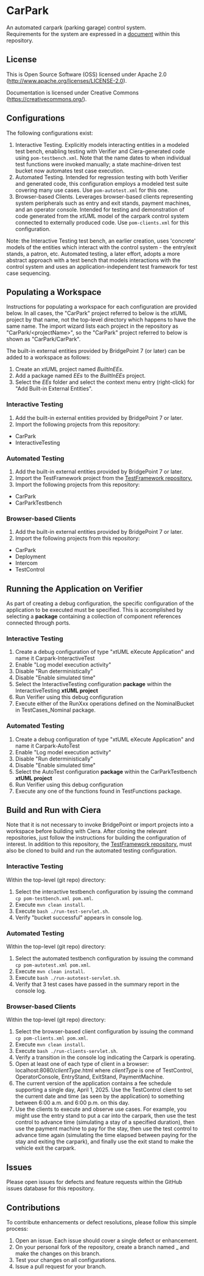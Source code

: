 # CarPark
An automated carpark (parking garage) control system.  
Requirements for the system are expressed in a [document](https://github.com/MaileTechnical/CarPark/blob/master/CarPark-SRS.pdf) within this repository.
## License
This is Open Source Software (OSS) licensed under Apache 2.0 (http://www.apache.org/licenses/LICENSE-2.0). 

Documentation is licensed under Creative Commons (https://creativecommons.org/).
## Configurations
The following configurations exist:
1. Interactive Testing.  Explicitly models interacting entities in a modeled test bench, enabling testing with Verifier and Ciera-generated code using `pom-testbench.xml`.  Note that the name dates to when individual test functions were invoked manually; a state machine-driven test bucket now automates test case execution.
2. Automated Testing.  Intended for regression testing with both Verifier and generated code, this configuration employs a modeled test suite covering many use cases.  Use `pom-autotest.xml` for this one.
3. Browser-based Clients.  Leverages browser-based clients representing system peripherals such as entry and exit stands, payment machines, and an operator console.  Intended for testing and demonstration of code generated from the xtUML model of the carpark control system connected to externally produced code.  Use `pom-clients.xml` for this configuration.  

Note: the Interactive Testing test bench, an earlier creation, uses 'concrete' models of the entities which interact with the control system - the entry/exit stands, a patron, etc. Automated testing, a later effort, adopts a more abstract approach with a test bench that models interactions with the control system and uses an application-independent test framework for test case sequencing.

## Populating a Workspace
Instructions for populating a workspace for each configuration are provided below.  In all cases, the "CarPark" project referred to below is the xtUML project by that name, not the top-level directory which happens to have the same name.  The import wizard lists each project in the repository as "CarPark/\<projectName>", so the "CarPark" project referred to below is shown as "CarPark/CarPark".

The built-in external entities provided by BridgePoint 7 (or later) can be added to a workspace as follows:
1. Create an xtUML project named *BuiltInEEs*.
2. Add a package named *EEs* to the *BuiltInEEs* project.
3. Select the *EEs* folder and select the context menu entry (right-click) for "Add Built-in External Entities".
### Interactive Testing
1. Add the built-in external entities provided by BridgePoint 7 or later.
2. Import the following projects from this repository:
- CarPark
- InteractiveTesting
### Automated Testing
1. Add the built-in external entities provided by BridgePoint 7 or later.
2. Import the TestFramework project from the [TestFramework repository.](https://github.com/MaileTechnical/TestFramework)
3. Import the following projects from this repository:
- CarPark
- CarParkTestbench
### Browser-based Clients
1. Add the built-in external entities provided by BridgePoint 7 or later.
2. Import the following projects from this repository:
- CarPark
- Deployment
- Intercom
- TestControl
## Running the Application on Verifier
As part of creating a debug configuration, the specific configuration of the application to be executed must be specified.  This is accomplished by selecting a **package** containing a collection of component references connected through ports.  
### Interactive Testing
1. Create a debug configuration of type "xtUML eXecute Application" and name it Carpark-InteractiveTest
2. Enable "Log model execution activity"
3. Disable "Run deterministically"
4. Disable "Enable simulated time"
5. Select the InteractiveTesting configuration **package** within the InteractiveTesting **xtUML project**
6. Run Verifier using this debug configuration
7. Execute either of the RunXxx operations defined on the NominalBucket in TestCases_Nominal package.
### Automated Testing
1. Create a debug configuration of type "xtUML eXecute Application" and name it Carpark-AutoTest
2. Enable "Log model execution activity"
3. Disable "Run deterministically"
4. Disable "Enable simulated time"
5. Select the AutoTest configuration **package** within the CarParkTestbench **xtUML project**
6. Run Verifier using this debug configuration 
7. Execute any one of the functions found in TestFunctions package.
## Build and Run with Ciera
Note that it is not necessary to invoke BridgePoint or import projects into a workspace before building with Ciera.  After cloning the relevant repositories, just follow the instructions for building the configuration of interest.  In addition to this repository, the [TestFramework repository.](https://github.com/MaileTechnical/TestFramework) must also be cloned to build and run the automated testing configuration. 
### Interactive Testing
Within the top-level (git repo) directory:
1. Select the interactive testbench configuration by issuing the command `cp pom-testbench.xml pom.xml`.
2. Execute `mvn clean install`.  
3. Execute `bash ./run-test-servlet.sh`.
4. Verify "bucket successful" appears in console log.
### Automated Testing
Within the top-level (git repo) directory:
1. Select the automated testbench configuration by issuing the command `cp pom-autotest.xml pom.xml`.
2. Execute `mvn clean install`.  
3. Execute `bash ./run-autotest-servlet.sh`.
4. Verify that 3 test cases have passed in the summary report in the console log.
### Browser-based Clients
Within the top-level (git repo) directory:
1. Select the browser-based client configuration by issuing the command `cp pom-clients.xml pom.xml`.
2. Execute `mvn clean install`.  
3. Execute `bash ./run-clients-servlet.sh`.
4. Verify a transition in the console log indicating the Carpark is operating.
5. Open at least one of each type of client in a browser:  localhost:8080/*clientType*.html where *clientType* is one of TestControl, OperatorConsole, EntryStand, ExitStand, PaymentMachine.
6. The current version of the application contains a fee schedule supporting a single day, April 1, 2025. Use the TestControl client to set the current date and time (as seen by the application) to something between 6:00 a.m. and 6:00 p.m. on this day.
7. Use the clients to execute and observe use cases.  For example, you might use the entry stand to put a car into the carpark, then use the test control to advance time (simulating a stay of a specified duration), then use the payment machine to pay for the stay, then use the test control to advance time again (simulating the time elapsed between paying for the stay and exiting the carpark), and finally use the exit stand to make the vehicle exit the carpark.
## Issues
Please open issues for defects and feature requests within the GitHub issues database for this repository.
## Contributions
To contribute enhancements or defect resolutions, please follow this simple process:
1. Open an issue.  Each issue should cover a single defect or enhancement.
2. On your personal fork of the repository, create a branch named <issueNumber>_<short description of defect or enhancement> and make the changes on this branch.
3. Test your changes on all configurations.
4. Issue a pull request for your branch.
